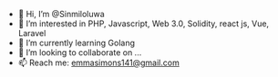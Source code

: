 - 👋 Hi, I’m @Sinmiloluwa
- 👀 I’m interested in PHP, Javascript, Web 3.0, Solidity, react js, Vue, Laravel
- 🌱 I’m currently learning Golang
- 💞️ I’m looking to collaborate on ...
- 📫 Reach me: emmasimons141@gmail.com

<!---
Sinmiloluwa/Sinmiloluwa is a ✨ special ✨ repository because its `README.md` (this file) appears on your GitHub profile.
You can click the Preview link to take a look at your changes.
--->
